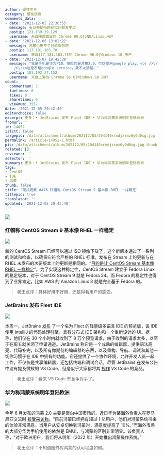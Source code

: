 ```yaml
---
author: 硬核老王
category: 硬核观察
comments_data:
- date: '2021-12-05 22:30:55'
  message: 有证书劫持的疑似问题发生过
  postip: 123.139.39.129
  username: 来自陕西西安的 Chrome 90.0|GNU/Linux 用户
- date: '2021-12-06 13:02:22'
  message: 鸿蒙也用不了谷歌服务吧
  postip: 117.181.103.78
  username: 来自117.181.103.78的 Chrome 96.0|Windows 10 用户
- date: '2021-12-07 18:42:28'
  message: "我是手机是华为P10，按照的是鸿蒙2.0，可以使用google play。<br />\r\n不过我是在升级鸿蒙之前就安装了google play的。<br
    />\r\n这是不是google service，我不太清楚。"
  postip: 183.192.27.152
  username: 来自上海的 Chrome 96.0|Windows 10 用户
count:
  commentnum: 3
  favtimes: 0
  likes: 0
  sharetimes: 0
  viewnum: 3552
date: '2021-12-05 20:42:40'
editorchoice: false
excerpt: 更多：• JetBrains 发布 Fleet IDE • 华为称鸿蒙系统明年登陆欧洲
fromurl: ''
id: 14052
islctt: false
largepic: /data/attachment/album/202112/05/204140xrmdjzrmz6y9d0sg.jpg
permalink: /article-14052-1.html
pic: /data/attachment/album/202112/05/204140xrmdjzrmz6y9d0sg.jpg.thumb.jpg
related: []
reviewer: ''
selector: ''
summary: 更多：• JetBrains 发布 Fleet IDE • 华为称鸿蒙系统明年登陆欧洲
tags:
- CentOS
- IDE
- 鸿蒙
thumb: false
title: '硬核观察 #476 红帽称 CentOS Stream 9 基本像 RHEL 一样稳定'
titlepic: true
translator: ''
updated: '2021-12-05 20:42:40'
---
```


![](/data/attachment/album/202112/05/204140xrmdjzrmz6y9d0sg.jpg)


### 红帽称 CentOS Stream 9 基本像 RHEL 一样稳定


![](/data/attachment/album/202112/05/204149mrzz9gccixb1tjgj.jpg)


新的 CentOS Stream 已经可以通过 ISO 镜像下载了，这个新版本通过了一系列的测试和检查，以确保它符合严格的 RHEL 标准。发布在 Stream 上的更新与在 RHEL 未发布的次要版本上的更新是相同的。“[目的是让 CentOS Stream 基本像 RHEL 一样稳定](https://blog.centos.org/2021/12/introducing-centos-stream-9/)”。为了实现这种稳定性，CentOS Stream 建立于 Fedora Linux 的稳定版本，对于 CentOS Stream 9 就是 Fedora 34。而 Fedora 的稳定性也得到了业界肯定，比如 AWS 的 Amazon Linux 3 就是完全基于 Fedora 的。



> 
> 老王点评：具体好用不好用，还是得看用户的感受。
> 
> 
> 


### JetBrains 发布 Fleet IDE


![](/data/attachment/album/202112/05/204212wuarfsukuzuayuaf.png)


本周一，JetBrains [发布](https://www.jetbrains.com/fleet/) 了一个名为 Fleet 的轻量级多语言 IDE 的预览版，该 IDE 使用 IntelliJ 的代码处理引擎，具有分布式 IDE 架构和一个重新设计的 UI。据称，他们仅在 30 个小时内就收到了 8 万个预览请求，由于收到的请求太多，以至于在周五就关闭了申请通道。JetBrains 称它是一个成熟的编辑器，提供语法高亮、代码补完，以及所有你期待的编辑器的东西，以及重构、导航、调试和其他一切你习惯于在 IDE 中拥有的功能。它还提供了一个协作环境，允许开发人员一起工作，不仅仅是共享编辑器，还包括终端和调试会话。尽管 JetBrains 在发布公告中没有提及微软的 VS Code，但是似乎大家都将其 [视作](https://visualstudiomagazine.com/articles/2021/11/30/jetbrains-fleet.aspx) VS Code 的竞品。



> 
> 老王点评：看来 VS Code 有竞争对手了。
> 
> 
> 


### 华为称鸿蒙系统明年登陆欧洲


![](/data/attachment/album/202112/05/204228x5l07l06uy7w67m1.jpg)


今年 6 月发布的鸿蒙 2.0 主要是面向中国市场的。近日华为某海外负责人在罗马尼亚交流时 [接受采访称](https://news.mydrivers.com/1/800/800622.htm)，“目前鸿蒙已经拥有超过 1 亿用户，他们对鸿蒙系统带来的体验非常满意。当用户从安卓切换到鸿蒙时，满意度提高了 10%。”而海外市场的大部分华为手机使用的依然是 EMUI，与鸿蒙的区别非常明显。该负责人称，“对于欧洲用户，我们将从明年（2022 年）开始推出鸿蒙操作系统。”



> 
> 老王点评：不知道国外对鸿蒙的认可程度如何。
> 
> 
>